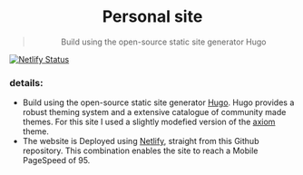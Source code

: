 <div align="center">
    <h1>Personal site</h1>
    <blockquote>
        <p>Build using the open-source static site generator Hugo </p>
    </blockquote>
</div>

[![Netlify Status](https://api.netlify.com/api/v1/badges/6f22976b-a07f-404e-b590-43a8bd806e94/deploy-status)](https://app.netlify.com/sites/jan-adriaan-stevens/deploys)

### details:
- Build using the open-source static site generator [Hugo](https://gohugo.io/). Hugo provides a robust theming system and a extensive catalogue of community made themes. For this site I used a slightly modefied version of the [axiom](https://www.netlify.com/) theme.
- The website is Deployed using [Netlify](https://www.netlify.com/), straight from this Github repository. This combination enables the site to reach a Mobile PageSpeed of 95.

